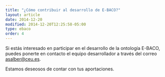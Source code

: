 ```yaml
---
title: "¿Cómo contribuir al desarrollo de E-BACO?"
layout: article
date: 2014-12-20
modified: 2014-12-20T12:25:58-05:00
type: ebaco
order: 4
---
```


Si estás interesado en participar en el desarrollo de la ontología E-BACO, puedes ponerte en contacto el equipo desarrollador a través del correo [asalber@ceu.es](mailto:asalber@ceu.es). 

Estamos deseosos de contar con tus aportaciones. 